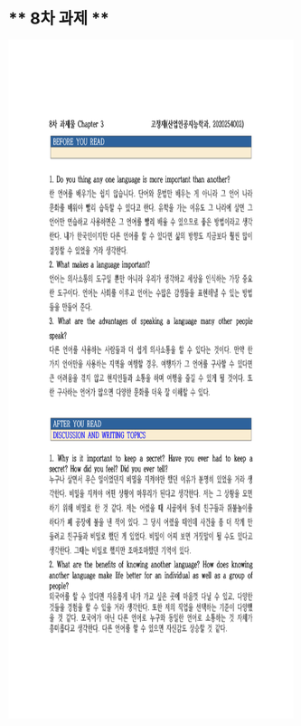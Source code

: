 # ** 8차 과제 **

<p align="left" margin=100>  <img src="https://github.com/kjj3436/industrial-AI/blob/master/images/과제8_1.png"  width="800" height="1200"> </p>

